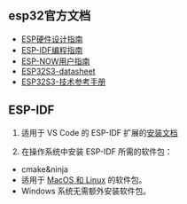 ## esp32官方文档

-  [ESP硬件设计指南](https://docs.espressif.com/projects/esp-hardware-design-guidelines/zh_CN/latest/esp32s3/index.html)
- [ESP-IDF编程指南](https://docs.espressif.com/projects/esp-idf/zh_CN/latest/esp32s3/index.html)
- [ESP-NOW用户指南](https://github.com/espressif/esp-now/blob/master/User_Guide_CN.md)
- [ESP32S3-datasheet](https://www.espressif.com/sites/default/files/documentation/esp32-s3_datasheet_cn.pdf)
- [ESP32S3-技术参考手册](https://www.espressif.com/sites/default/files/documentation/esp32-s3_technical_reference_manual_cn.pdf)

## ESP-IDF

1. 适用于 VS Code 的 ESP-IDF 扩展的[安装文档](https://github.com/espressif/vscode-esp-idf-extension/blob/master/README_CN.md)

2. 在操作系统中安装 ESP-IDF 所需的软件包：

- cmake&ninja
- 适用于 [MacOS 和 Linux](https://docs.espressif.com/projects/esp-idf/zh_CN/latest/esp32/get-started/linux-macos-setup.html) 的软件包。
- Windows 系统无需额外安装软件包。

